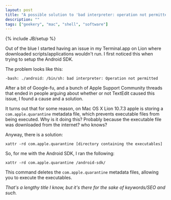 ```yaml
---
layout: post
title: "A possible solution to 'bad interpreter: operation not permitted' error on Mac OS X Lion"
description: ""
tags: ["geekery", "mac", "shell", "software"]
---
```

{% include JB/setup %}

Out of the blue I started having an issue in my Terminal.app on Lion where downloaded scripts/applications wouldn't run. I first noticed this when trying to setup the Android SDK.

The problem looks like this:

`-bash: ./android: /bin/sh: bad interpreter: Operation not permitted`

After a bit of Google-fu, and a bunch of Apple Support Community threads that ended in people arguing about whether or not TextEdit caused this issue, I found a cause and a solution.

It turns out that for some reason, on Mac OS X Lion 10.7.3 apple is storing a `com.apple.quarantine` metadata file, which prevents executable files from being executed. Why is it doing this? Probably because the executable file was downloaded from the internet? who knows? 

Anyway, there is a solution:

`xattr -rd com.apple.quarantine [directory containing the executables]`

So, for me with the Android SDK, I ran the following:

`xattr -rd com.apple.quarantine /android-sdk/`

This command deletes the `com.apple.quarantine` metadata files, allowing you to execute the executables.

<cite>That's a lengthy title I know, but it's there for the sake of keywords/SEO and such.</cite>
